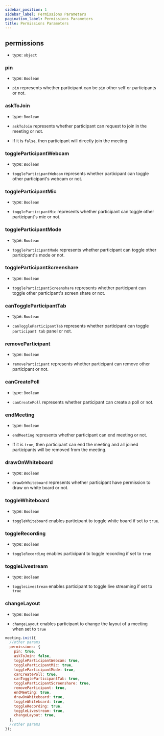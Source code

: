 ```yaml
---
sidebar_position: 1
sidebar_label: Permissions Parameters
pagination_label: Permissions Parameters
title: Permissions Parameters
---
```


<div class="sdk-api-ref-only-h4">

## permissions

- type: `object`

### pin

- type: `Boolean`

- `pin` represents whether participant can be `pin` other self or participants or not.

### askToJoin

- type: `Boolean`

- `askToJoin` represents whether participant can request to join in the meeting or not.
- If it is `false`, then participant will directly join the meeting

### toggleParticipantWebcam

- type: `Boolean`

- `toggleParticipantWebcam` represents whether participant can toggle other participant's webcam or not.

### toggleParticipantMic

- type: `Boolean`

- `toggleParticipantMic` represents whether participant can toggle other participant's mic or not.

### toggleParticipantMode

- type: `Boolean`

- `toggleParticipantMode` represents whether participant can toggle other participant's mode or not.

### toggleParticipantScreenshare

- type: `Boolean`

- `toggleParticipantScreenshare` represents whether participant can toggle other participant's screen share or not.

### canToggleParticipantTab

- type: `Boolean`

- `canToggleParticipantTab` represents whether participant can toggle `participant tab` panel or not.

### removeParticipant

- type: `Boolean`

- `removeParticipant` represents whether participant can remove other participant or not.

### canCreatePoll

- type: `Boolean`

- `canCreatePoll` represents whether participant can create a poll or not.

### endMeeting

- type: `Boolean`

- `endMeeting` represents whether participant can end meeting or not.
- If it is `true`, then participant can end the meeting and all joined participants will be removed from the meeting.

### drawOnWhiteboard

- type: `Boolean`

- `drawOnWhiteboard` represents whether participant have permission to draw on white board or not.

### toggleWhiteboard

- type: `Boolean`

- `toggleWhiteboard` enables participant to toggle white board if set to `true`.

### toggleRecording

- type: `Boolean`

- `toggleRecording` enables participant to toggle recording if set to `true`

### toggleLivestream

- type: `Boolean`

- `toggleLivestream` enables participant to toggle live streaming if set to `true`

### changeLayout

- type: `Boolean`

- `changeLayout` enables participant to change the layout of a meeting when set to `true`

```js
meeting.init({
  //other params
  permissions: {
    pin: true,
    askToJoin: false,
    toggleParticipantWebcam: true,
    toggleParticipantMic: true,
    toggleParticipantMode: true,
    canCreatePoll: true,
    canToggleParticipantTab: true,
    toggleParticipantScreenshare: true,
    removeParticipant: true,
    endMeeting: true,
    drawOnWhiteboard: true,
    toggleWhiteboard: true,
    toggleRecording: true,
    toggleLivestream: true,
    changeLayout: true,
  },
  //other params
});
```

</div>
